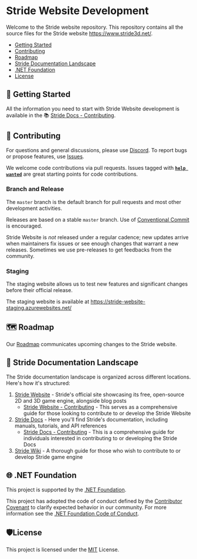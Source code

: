 # Stride Website Development

Welcome to the Stride website repository. This repository contains all the source files for the Stride website https://www.stride3d.net/.

* [Getting Started](#-getting-started)
* [Contributing](#-contributing)
* [Roadmap](#%EF%B8%8F-roadmap)
* [Stride Documentation Landscape](#-stride-documentation-landscape)
* [.NET Foundation](#-net-foundation)
* [License](#%EF%B8%8Flicense)

## 🚀 Getting Started

All the information you need to start with Stride Website development is available in the 📚 [Stride Docs - Contributing](https://doc.stride3d.net/latest/en/contributors/website/index.html).

## 🤝 Contributing

For questions and general discussions, please use [Discord](https://discord.gg/f6aerfE). 
To report bugs or propose features, use [Issues](https://github.com/stride3d/stride-website/issues).

We welcome code contributions via pull requests. Issues tagged with **[`help wanted`](https://github.com/stride3d/stride-website/labels/help%20wanted)** are great starting points for code contributions.

### Branch and Release

The `master` branch is the default branch for pull requests and most other development activities. 

Releases are based on a stable `master` branch. Use of [Conventional Commit](https://www.conventionalcommits.org/en/v1.0.0/) is encouraged.

Stride Website is _not_ released under a regular cadence; new updates arrive when maintainers fix issues or see enough changes that warrant a new releases. Sometimes we use pre-releases to get feedbacks from the community.

### Staging

The staging website allows us to test new features and significant changes before their official release.

The staging website is available at https://stride-website-staging.azurewebsites.net/

## 🗺️ Roadmap

Our [Roadmap](https://doc.stride3d.net/latest/en/contributors/website/roadmap.html) communicates upcoming changes to the Stride website.

## 📖 Stride Documentation Landscape

The Stride documentation landscape is organized across different locations. Here's how it's structured:

1. [Stride Website](https://www.stride3d.net/) - Stride's official site showcasing its free, open-source 2D and 3D game engine, alongside blog posts
   - [Stride Website - Contributing](https://doc.stride3d.net/latest/en/contributors/website/index.html) - This serves as a comprehensive guide for those looking to contribute to or develop the Stride Website
1. [Stride Docs](https://doc.stride3d.net/) - Here you'll find Stride's documentation, including manuals, tutorials, and API references
   - [Stride Docs - Contributing](https://doc.stride3d.net/latest/en/contributors/documentation/index.html) - This is a comprehensive guide for individuals interested in contributing to or developing the Stride Docs
1. [Stride Wiki](https://github.com/stride3d/stride/wiki) - A thorough guide for those who wish to contribute to or develop Stride game engine 

## 🌐 .NET Foundation

This project is supported by the [.NET Foundation](http://www.dotnetfoundation.org).

This project has adopted the code of conduct defined by the [Contributor Covenant](http://contributor-covenant.org/) to clarify expected behavior in our community.
For more information see the [.NET Foundation Code of Conduct](http://www.dotnetfoundation.org/code-of-conduct).

## 🛡️License

This project is licensed under the [MIT](https://github.com/stride3d/stride-website/blob/master/LICENSE.md) License.
